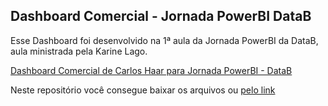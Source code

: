## **Dashboard Comercial - Jornada PowerBI DataB**

Esse Dashboard foi desenvolvido na 1ª aula da Jornada PowerBI da DataB, aula ministrada pela Karine Lago.

[Dashboard Comercial de Carlos Haar para Jornada PowerBI - DataB](https://app.powerbi.com/groups/me/reports/a12781b0-fb5b-4b2d-80b2-f7fc37178c1e/ReportSection "Dashboard Comercial Jornada PowerBI - DataB")

Neste repositório você consegue baixar os arquivos ou [pelo link](https://github.com/carloshaar/dashboard_comercial_datab/raw/master/Aula1-DashboardComercial.7z "Link")
